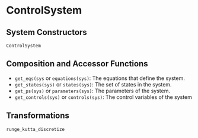 # ControlSystem

## System Constructors

```@docs
ControlSystem
```

## Composition and Accessor Functions

- `get_eqs(sys` or `equations(sys)`: The equations that define the system.
- `get_states(sys)` or `states(sys)`: The set of states in the system.
- `get_ps(sys)` or `parameters(sys)`: The parameters of the system.
- `get_controls(sys)` or `controls(sys)`: The control variables of the system

## Transformations

```@docs
runge_kutta_discretize
```
